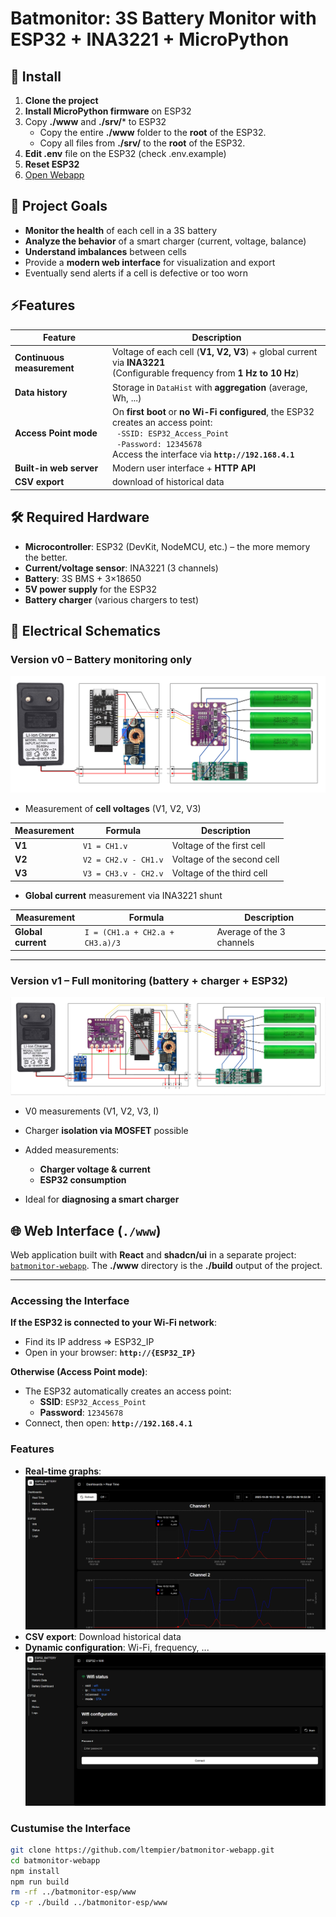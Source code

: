 # Batmonitor: 3S Battery Monitor with ESP32 + INA3221 + MicroPython


## 🚀 Install
1. **Clone the project**
2. **Install MicroPython firmware** on ESP32
3. Copy **./www** and **./srv/*** to ESP32
    - Copy the entire **./www** folder to the **root** of the ESP32.
    - Copy all files from **./srv/** to the **root** of the ESP32.
4. **Edit .env** file on the ESP32 (check .env.example)
5. **Reset ESP32**
6. [Open Webapp](#accessing-the-interface)

## 🎯 Project Goals
- **Monitor the health** of each cell in a 3S battery
- **Analyze the behavior** of a smart charger (current, voltage, balance)
- **Understand imbalances** between cells
- Provide a **modern web interface** for visualization and export
- Eventually send alerts if a cell is defective or too worn


## ⚡Features
| Feature | Description |
|----------------|-------------|
| **Continuous measurement** | Voltage of each cell (**V1, V2, V3**) + global current via **INA3221**<br>(Configurable frequency from **1 Hz to 10 Hz**) |
| **Data history** | Storage in `DataHist` with **aggregation** (average, Wh, ...) |
| **Access Point mode** | On **first boot** or **no Wi-Fi configured**, the ESP32 creates an access point:<br>` -SSID: ESP32_Access_Point`<br>` -Password: 12345678`<br>Access the interface via **`http://192.168.4.1`** |
| **Built-in web server** | Modern user interface + **HTTP API** |
| **CSV export** | download of historical data |

## 🛠 Required Hardware
- **Microcontroller**: ESP32 (DevKit, NodeMCU, etc.) – the more memory the better.
- **Current/voltage sensor**: INA3221 (3 channels)
- **Battery**: 3S BMS + 3×18650
- **5V power supply** for the ESP32
- **Battery charger** (various chargers to test)

## 📐 Electrical Schematics
### **Version v0** – Battery monitoring only
![Schematic v0](./docs/schemat_v0.png)

- Measurement of **cell voltages** (V1, V2, V3)

| Measurement | Formula | Description |
|--------|---------|-------------|
| **V1** | `V1 = CH1.v` | Voltage of the first cell |
| **V2** | `V2 = CH2.v - CH1.v` | Voltage of the second cell |
| **V3** | `V3 = CH3.v - CH2.v` | Voltage of the third cell |

- **Global current** measurement via INA3221 shunt

| Measurement | Formula | Description |
|--------|---------|-------------|
| **Global current** | `I = (CH1.a + CH2.a + CH3.a)/3` | Average of the 3 channels |


---
### **Version v1** – Full monitoring (battery + charger + ESP32)
![Schematic v1](./docs/schemat_v1.png)

- V0 measurements (V1, V2, V3, I)
- Charger **isolation via MOSFET** possible
- Added measurements:
  - **Charger voltage & current**
  - **ESP32 consumption**

- Ideal for **diagnosing a smart charger**


## 🌐 Web Interface (`./www`)



Web application built with **React** and **shadcn/ui** in a separate project: [`batmonitor-webapp`](https://github.com/ltempier/batmonitor-webapp). The **./www** directory is the **./build** output of the project.

---

### Accessing the Interface

**If the ESP32 is connected to your Wi-Fi network**:
- Find its IP address => ESP32_IP
- Open in your browser: **`http://{ESP32_IP}`**

**Otherwise (Access Point mode)**:  
- The ESP32 automatically creates an access point:  
   - **SSID**: `ESP32_Access_Point`  
   - **Password**: `12345678`
- Connect, then open: **`http://192.168.4.1`**

### Features
- **Real-time graphs**:
  ![Real-time interface](./docs/web_app-realtime.png)
- **CSV export**: Download historical data
- **Dynamic configuration**: Wi-Fi, frequency, ...
![Wi-Fi configuration](./docs/web_app-wifi.png) 

### Custumise the Interface
```bash
git clone https://github.com/ltempier/batmonitor-webapp.git
cd batmonitor-webapp
npm install
npm run build
rm -rf ../batmonitor-esp/www
cp -r ./build ../batmonitor-esp/www